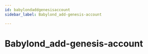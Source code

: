 ```yaml
---
id: babylondaddgenesisaccount
sidebar_label: Babylond_add-genesis-account

---
```


# Babylond_add-genesis-account